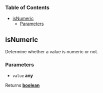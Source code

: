 <!-- Generated by documentation.js. Update this documentation by updating the source code. -->

### Table of Contents

-   [isNumeric][1]
    -   [Parameters][2]

## isNumeric

Determine whether a value is numeric or not.

### Parameters

-   `value` **any** 

Returns **[boolean][3]** 

[1]: #isnumeric

[2]: #parameters

[3]: https://developer.mozilla.org/docs/Web/JavaScript/Reference/Global_Objects/Boolean
